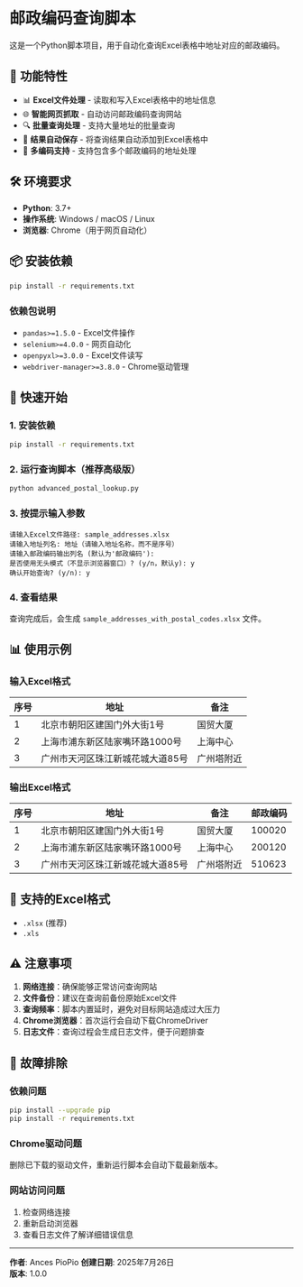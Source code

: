 # 邮政编码查询脚本

这是一个Python脚本项目，用于自动化查询Excel表格中地址对应的邮政编码。

## 🚀 功能特性

- 📊 **Excel文件处理** - 读取和写入Excel表格中的地址信息
- 🌐 **智能网页抓取** - 自动访问邮政编码查询网站
- 🔍 **批量查询处理** - 支持大量地址的批量查询
- 📝 **结果自动保存** - 将查询结果自动添加到Excel表格中
- 🚀 **多编码支持** - 支持包含多个邮政编码的地址处理

## 🛠️ 环境要求

- **Python**: 3.7+
- **操作系统**: Windows / macOS / Linux
- **浏览器**: Chrome（用于网页自动化）

## 📦 安装依赖

```bash
pip install -r requirements.txt
```

### 依赖包说明

- `pandas>=1.5.0` - Excel文件操作
- `selenium>=4.0.0` - 网页自动化
- `openpyxl>=3.0.0` - Excel文件读写
- `webdriver-manager>=3.8.0` - Chrome驱动管理

## 🎯 快速开始

### 1. 安装依赖

```bash
pip install -r requirements.txt
```

### 2. 运行查询脚本（推荐高级版）

```bash
python advanced_postal_lookup.py
```

### 3. 按提示输入参数

```
请输入Excel文件路径: sample_addresses.xlsx
请输入地址列名: 地址（请输入地址名称，而不是序号）
请输入邮政编码输出列名 (默认为'邮政编码'): 
是否使用无头模式（不显示浏览器窗口）? (y/n，默认y): y
确认开始查询? (y/n): y
```

### 4. 查看结果

查询完成后，会生成 `sample_addresses_with_postal_codes.xlsx` 文件。

## 📊 使用示例

### 输入Excel格式

| 序号 | 地址 | 备注 |
|------|------|------|
| 1 | 北京市朝阳区建国门外大街1号 | 国贸大厦 |
| 2 | 上海市浦东新区陆家嘴环路1000号 | 上海中心 |
| 3 | 广州市天河区珠江新城花城大道85号 | 广州塔附近 |

### 输出Excel格式

| 序号 | 地址 | 备注 | 邮政编码 |
|------|------|------|----------|
| 1 | 北京市朝阳区建国门外大街1号 | 国贸大厦 | 100020 |
| 2 | 上海市浦东新区陆家嘴环路1000号 | 上海中心 | 200120 |
| 3 | 广州市天河区珠江新城花城大道85号 | 广州塔附近 | 510623 |

## 📝 支持的Excel格式

- `.xlsx` (推荐)
- `.xls`

## ⚠️ 注意事项

1. **网络连接**：确保能够正常访问查询网站
2. **文件备份**：建议在查询前备份原始Excel文件
3. **查询频率**：脚本内置延时，避免对目标网站造成过大压力
4. **Chrome浏览器**：首次运行会自动下载ChromeDriver
5. **日志文件**：查询过程会生成日志文件，便于问题排查

## 🔧 故障排除

### 依赖问题
```bash
pip install --upgrade pip
pip install -r requirements.txt
```

### Chrome驱动问题
删除已下载的驱动文件，重新运行脚本会自动下载最新版本。

### 网站访问问题
1. 检查网络连接
2. 重新启动浏览器
3. 查看日志文件了解详细错误信息

---

**作者**: Ances PioPio
**创建日期**: 2025年7月26日  
**版本**: 1.0.0
